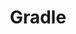 ---
blog: https://blog.gradle.org/
codehost: https://github.com/https://github.com/gradle
images:
- gradle-ar21.svg
- gradle-icon.svg
logohandle: gradle
sort: gradle
title: Gradle
twitter: https://x.com/gradle
website: https://gradle.org/
wikipedia: https://en.wikipedia.org/wiki/Gradle
---